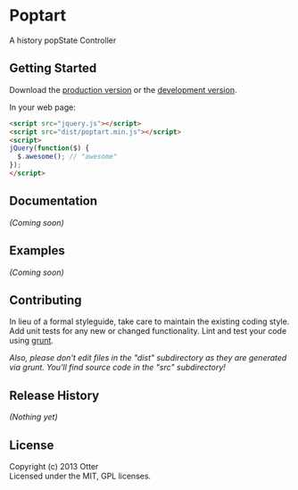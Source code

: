 # Poptart

A history popState Controller

## Getting Started
Download the [production version][min] or the [development version][max].

[min]: https://raw.github.com/servo/poptart/master/dist/poptart.min.js
[max]: https://raw.github.com/servo/poptart/master/dist/poptart.js

In your web page:

```html
<script src="jquery.js"></script>
<script src="dist/poptart.min.js"></script>
<script>
jQuery(function($) {
  $.awesome(); // "awesome"
});
</script>
```

## Documentation
_(Coming soon)_

## Examples
_(Coming soon)_

## Contributing
In lieu of a formal styleguide, take care to maintain the existing coding style. Add unit tests for any new or changed functionality. Lint and test your code using [grunt](https://github.com/cowboy/grunt).

_Also, please don't edit files in the "dist" subdirectory as they are generated via grunt. You'll find source code in the "src" subdirectory!_

## Release History
_(Nothing yet)_

## License
Copyright (c) 2013 Otter  
Licensed under the MIT, GPL licenses.
